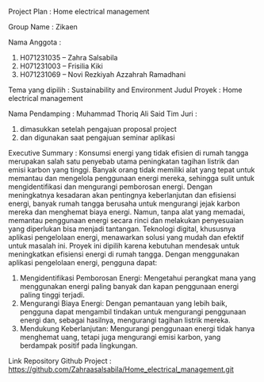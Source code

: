 Project Plan : Home electrical management

Group Name 	: Zikaen

Nama Anggota : 
1.	H071231035 – Zahra Salsabila
2.	H071231003 – Frisilia Kiki 
3.	H071231069 – Novi Rezkiyah Azzahrah Ramadhani

Tema yang dipilih 	: Sustainability and Environment
Judul Proyek 	: Home electrical management

Nama Pendamping 	: Muhammad Thoriq Ali Said 
Tim Juri :
1.	dimasukkan setelah pengajuan proposal project
2.	dan digunakan saat pengajuan seminar aplikasi

Executive Summary : 
Konsumsi energi yang tidak efisien di rumah tangga merupakan salah satu penyebab utama peningkatan tagihan listrik dan emisi karbon yang tinggi. Banyak orang tidak memiliki alat yang tepat untuk memantau dan mengelola penggunaan energi mereka, sehingga sulit untuk mengidentifikasi dan mengurangi pemborosan energi.
Dengan meningkatnya kesadaran akan pentingnya keberlanjutan dan efisiensi energi, banyak rumah tangga berusaha untuk mengurangi jejak karbon mereka dan menghemat biaya energi. Namun, tanpa alat yang memadai, memantau penggunaan energi secara rinci dan melakukan penyesuaian yang diperlukan bisa menjadi tantangan. Teknologi digital, khususnya aplikasi pengelolaan energi, menawarkan solusi yang mudah dan efektif untuk masalah ini.
Proyek ini dipilih karena kebutuhan mendesak untuk meningkatkan efisiensi energi di rumah tangga. Dengan menggunakan aplikasi pengelolaan energi, pengguna dapat:
1.	Mengidentifikasi Pemborosan Energi: Mengetahui perangkat mana yang menggunakan energi paling banyak dan kapan penggunaan energi paling tinggi terjadi.
2.	Mengurangi Biaya Energi: Dengan pemantauan yang lebih baik, pengguna dapat mengambil tindakan untuk mengurangi penggunaan energi dan, sebagai hasilnya, mengurangi tagihan listrik mereka.
3.	Mendukung Keberlanjutan: Mengurangi penggunaan energi tidak hanya menghemat uang, tetapi juga mengurangi emisi karbon, yang berdampak positif pada lingkungan.

Link Repository Github Project : https://github.com/Zahraasalsabila/Home_electrical_management.git
